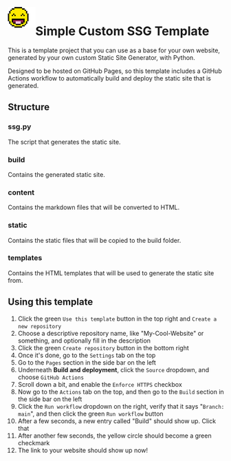<img align="left" src=".github/readme_assets/icon.png" alt="logo">

# Simple Custom SSG Template
This is a template project that you can use as a base for your own website,
generated by your own custom Static Site Generator, with Python.

Designed to be hosted on GitHub Pages,
so this template includes a GitHub Actions workflow
to automatically build and deploy the static site that is generated.

## Structure
### ssg.py
The script that generates the static site.

### build
Contains the generated static site.

### content
Contains the markdown files that will be converted to HTML.

### static
Contains the static files that will be copied to the build folder.

### templates
Contains the HTML templates that will be used to generate the static site from.

## Using this template
1. Click the green `Use this template` button in the top right and `Create a new repository`
2. Choose a descriptive repository name, like "My-Cool-Website" or something, and optionally fill in the description
3. Click the green `Create repository` button in the bottom right
4. Once it's done, go to the `Settings` tab on the top
5. Go to the `Pages` section in the side bar on the left
6. Underneath **Build and deployment**, click the `Source` dropdown, and choose `GitHub Actions`
7. Scroll down a bit, and enable the `Enforce HTTPS` checkbox
8. Now go to the `Actions` tab on the top, and then go to the `Build` section in the side bar on the left
9. Click the `Run workflow` dropdown on the right, verify that it says "`Branch: main`", and then click the green `Run workflow` button
10. After a few seconds, a new entry called "Build" should show up. Click that
11. After another few seconds, the yellow circle should become a green checkmark
12. The link to your website should show up now!
